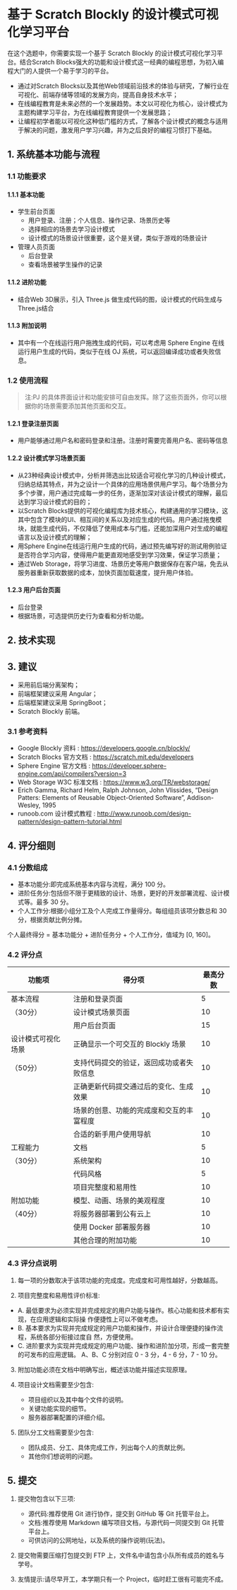 # 基于 Scratch Blockly 的设计模式可视化学习平台

在这个选题中，你需要实现一个基于 Scratch Blockly 的设计模式可视化学习平台。结合Scratch Blocks强大的功能和设计模式这一经典的编程思想，为初入编程大门的人提供一个易于学习的平台。

- 通过对Scratch Blocks以及其他Web领域前沿技术的体验与研究，了解行业在可视化、前端存储等领域的发展方向，提高自身技术水平；
- 在线编程教育是未来必然的一个发展趋势。本文以可视化为核心，设计模式为主题构建学习平台，为在线编程教育提供一个发展思路；
- 让编程初学者能以可视化这种低门槛的方式，了解各个设计模式的概念与适用于解决的问题，激发用户学习兴趣，并为之后良好的编程习惯打下基础。



## 1. 系统基本功能与流程

### 1.1 功能要求

#### 1.1.1 基本功能

- 学生前台页面
    - 用户登录、注册；个人信息、操作记录、场景历史等
    - 选择相应的场景去学习设计模式
    - 设计模式的场景设计很重要，这个是关键，类似于游戏的场景设计
- 管理人员页面
    - 后台登录
    - 查看场景被学生操作的记录

#### 1.1.2 进阶功能

- 结合Web 3D展示，引入 Three.js 做生成代码的图，设计模式的代码生成与Three.js结合 

#### 1.1.3 附加说明

- 其中有一个在线运行用户拖拽生成的代码，可以考虑用 Sphere Engine 在线运行用户生成的代码，类似于在线 OJ 系统，可以返回编译成功或者失败信息。

### 1.2 使用流程

> 注:PJ 的具体界面设计和功能安排可自由发挥。除了这些页面外，你可以根据你的场景需要添加其他页面和交互。

#### 1.2.1 登录注册页面

- 用户能够通过用户名和密码登录和注册。注册时需要完善用户名、密码等信息

#### 1.2.2 设计模式学习场景页面

- 从23种经典设计模式中，分析并筛选出比较适合可视化学习的几种设计模式，归纳总结其特点，并为之设计一个具体的应用场景供用户学习。每个场景分为多个步骤，用户通过完成每一步的任务，逐渐加深对该设计模式的理解，最后达到学习设计模式的目的；
- 以Scratch Blocks提供的可视化编程库为技术核心，构建通用的学习模块，这其中包含了模块的UI、相互间的关系以及对应生成的代码。用户通过拖曳模块，就能生成代码，不仅降低了使用成本与门槛，还能加深用户对生成的编程语言以及设计模式的理解；
- 用Sphere Engine在线运行用户生成的代码，通过预先编写好的测试用例验证是否符合学习内容，使得用户能更直观地感受到学习效果，保证学习质量；
- 通过Web Storage，将学习进度、场景历史等用户数据保存在客户端，免去从服务器重新获取数据的成本，加快页面加载速度，提升用户体验。


#### 1.2.3 用户后台页面
  
- 后台登录
- 根据场景，可选提供历史行为查看和分析功能。

## 2. 技术实现

## 3. 建议

- 采用前后端分离架构；
- 前端框架建议采用 Angular；
- 后端框架建议采用 SpringBoot；
- Scratch Blockly 前端。



### 3.1 参考资料

- Google Blockly 资料 : https://developers.google.cn/blockly/
- Scratch Blocks 官方文档 : https://scratch.mit.edu/developers
- Sphere Engine 官方文档 : https://developer.sphere-engine.com/api/compilers?version=3
- Web Storage W3C 标准文档 : https://www.w3.org/TR/webstorage/
- Erich Gamma, Richard Helm, Ralph Johnson, John Vlissides, “Design Patters: Elements of Reusable Object-Oriented Software”, Addison-Wesley, 1995
- runoob.com 设计模式教程 : http://www.runoob.com/design-pattern/design-pattern-tutorial.html




## 4. 评分细则 

### 4.1 分数组成

- 基本功能分:即完成系统基本内容与流程，满分 100 分。 
- 进阶任务分:包括但不限于更精致的设计、场景，更好的开发部署流程、设计模式等。最多 30 分。 
- 个人工作分:根据小组分工及个人完成工作量得分。每组组员该项分数总和 30 分，根据贡献比例分摊。

个人最终得分 = 基本功能分 + 进阶任务分 + 个人工作分，值域为 [0, 160]。 

### 4.2 评分点


|功能项 | 得分项 | 最高分数|
| ------ | ------ | ------ |
| 基本流程 |注册和登录页面| 5|
|（30分）| 设计模式场景页面 |10|
||用户后台页面 |15|
|设计模式可视化场景 |正确显示一个可交互的 Blockly 场景 |10|
|（50分） |支持代码提交的验证，返回成功或者失败信息| 10|
||正确更新代码提交通过后的变化、生成效果| 10|
||场景的创意、功能的完成度和交互的丰富程度 |10|
||合适的新手用户使用导航 |10|
|工程能力| 文档 |5|
|（30分）| 系统架构 |10|
||代码风格| 5|
||项目完整度和易用性 |10|
|附加功能 |模型、动画、场景的美观程度| 10|
|（40分）| 将服务器部署到公有云上 |10|
||使用 Docker 部署服务器 |10|
||其他合理的附加功能 |10|


### 4.3 评分点说明

1. 每一项的分数取决于该项功能的完成度。完成度和可用性越好，分数越高。 

2. 项目完整度和易用性评价标准:

- A. 最低要求为必须实现并完成规定的用户功能与操作。核心功能和技术都有实现，在应用逻辑和实际操 作便捷性上可以不做考虑。
- B. 基本要求为实现并完成规定的用户功能和操作，并设计合理便捷的操作流程，系统各部分衔接过度自 然，方便使用。
- C. 进阶要求为实现并完成规定的用户功能、操作和进阶加分项，形成一套完整的可发布的应用逻辑。 A、B、C 分别对应 0 - 3 分，4 - 6 分，7 - 10 分。

3. 附加功能必须在文档中明确写出，概述该功能并描述实现原理。 

4. 项目设计文档需要至少包含:
    - 项目组织以及其中每个文件的说明。
    - 关键功能实现的细节。
    - 服务器部署配置的详细介绍。

5. 团队分工文档需要至少包含: 
    - 团队成员、分工、具体完成工作，列出每个人的贡献比例。
    - 其他你们想说明的问题。 
    
## 5. 提交

1. 提交物包含以下三项:
    - 源代码:推荐使用 Git 进行协作，提交到 GitHub 等 Git 托管平台上。 
    - 文档:推荐使用 Markdown 编写项目文档，与源代码一同提交到 Git 托管平台上。 
    - 可供访问的公网地址，以及系统的操作说明(玩法)。

2. 提交物需要压缩打包提交到 FTP 上，文件名中请包含小队所有成员的姓名与学号。 

3. 友情提示:请尽早开工，本学期只有一个 Project，临时赶工很有可能完不成。
